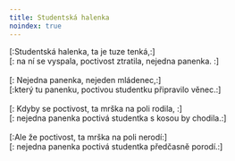 ```yaml
---
title: Studentská halenka
noindex: true
---
```


[:Studentská halenka, ta je tuze tenká,:]\
[: na ní se vyspala, poctivost ztratila, nejedna panenka. :]\
\
[: Nejedna panenka, nejeden mládenec,:]\
[:který tu panenku, poctivou studentku připravilo věnec.:]\
\
[: Kdyby se poctivost, ta mrška na poli rodila, :]\
[: nejedna panenka poctivá studentka s kosou by chodila.:]\
\
[:Ale že poctivost, ta mrška na poli nerodí:]\
[: nejedna panenka poctivá studentka předčasně porodí.:]